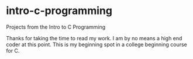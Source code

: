 # intro-c-programming
Projects from the Intro to C Programming

Thanks for taking the time to read my work. I am by no means a high end coder at this point. This is my beginning spot in
a college beginning course for C. 
